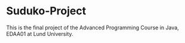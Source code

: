 # Suduko-Project
This is the final project of the Advanced Programming Course in Java, EDAA01 at Lund University.

